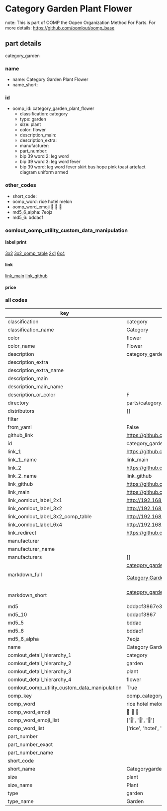 # Category Garden Plant Flower  

note: This is part of OOMP the Oopen Organization Method For Parts. For more details: https://github.com/oomlout/oomp_base

##  part details
  



category_garden



### name
* name: Category Garden Plant Flower
* name_short: 
### id
* oomp_id: category_garden_plant_flower
  * classification: category
  * type: garden
  * size: plant
  * color: flower
  * description_main: 
  * description_extra: 
  * manufacturer: 
  * part_number: 
  * bip 39 word 2: leg word
  * bip 39 word 3: leg word fever
  * bip 39 word: leg word fever skirt bus hope pink toast artefact diagram uniform armed

### other_codes
* short_code: 
* oomp_word: rice hotel melon
* oomp_word_emoji :rice: :hotel: :melon:
* md5_6_alpha: 7eojz
* md5_6: bddacf






### oomlout_oomp_utility_custom_data_manipulation
#### label print
[3x2](http://192.168.1.245:1112/?label=oomp%207eojz)
[3x2_oomp_table](http://192.168.1.108:1112/?label=oomp%207eojz)
[2x1](http://192.168.1.242:1112/?label=oomp%207eojz)
[6x4](http://192.168.1.55:1112/?label=oomp%207eojz)    

#### link

[link_main](https://github.com/oomlout/oomlout_oomp_version_1_messy/tree/main/parts/category_garden_plant_flower) [link_github](https://github.com/oomlout/oomlout_oomp_version_1_messy/tree/main/parts/category_garden_plant_flower)                             

#### price







### all codes 
| key | value |  
| --- | --- |  
| classification | category |  
| classification_name | Category |  
| color | flower |  
| color_name | Flower |  
| description | category_garden |  
| description_extra |  |  
| description_extra_name |  |  
| description_main |  |  
| description_main_name |  |  
| description_or_color | F  |  
| directory | parts/category_garden_plant_flower |  
| distributors | [] |  
| filter |  |  
| from_yaml | False |  
| github_link | https://github.com/oomlout/oomlout_oomp_part_src/tree/main/parts/category_garden_plant_flower |  
| id | category_garden_plant_flower |  
| link_1 | https://github.com/oomlout/oomlout_oomp_version_1_messy/tree/main/parts/category_garden_plant_flower |  
| link_1_name | link_main |  
| link_2 | https://github.com/oomlout/oomlout_oomp_version_1_messy/tree/main/parts/category_garden_plant_flower |  
| link_2_name | link_github |  
| link_github | https://github.com/oomlout/oomlout_oomp_version_1_messy/tree/main/parts/category_garden_plant_flower |  
| link_main | https://github.com/oomlout/oomlout_oomp_version_1_messy/tree/main/parts/category_garden_plant_flower |  
| link_oomlout_label_2x1 | http://192.168.1.242:1112/?label=oomp%207eojz |  
| link_oomlout_label_3x2 | http://192.168.1.245:1112/?label=oomp%207eojz |  
| link_oomlout_label_3x2_oomp_table | http://192.168.1.108:1112/?label=oomp%207eojz |  
| link_oomlout_label_6x4 | http://192.168.1.55:1112/?label=oomp%207eojz |  
| link_redirect | https://github.com/oomlout/oomlout_oomp_version_1_messy/tree/main/parts/category_garden_plant_flower |  
| manufacturer |  |  
| manufacturer_name |  |  
| manufacturers | [] |  
| markdown_full | [category_garden_plant_flower](none)<br>[](none)<br>[Category Garden Plant Flower](none)<br><br> |  
| markdown_short | [category_garden_plant_flower](none)<br><br> |  
| md5 | bddacf3867e314a1b58f7caaaaff5bfa |  
| md5_10 | bddacf3867 |  
| md5_5 | bddac |  
| md5_6 | bddacf |  
| md5_6_alpha | 7eojz |  
| name | Category Garden Plant Flower |  
| oomlout_detail_hierarchy_1 | category |  
| oomlout_detail_hierarchy_2 | garden |  
| oomlout_detail_hierarchy_3 | plant |  
| oomlout_detail_hierarchy_4 | flower |  
| oomlout_oomp_utility_custom_data_manipulation | True |  
| oomp_key | oomp_category_garden_plant_flower |  
| oomp_word | rice hotel melon |  
| oomp_word_emoji | :rice: :hotel: :melon: |  
| oomp_word_emoji_list | [':rice:', ':hotel:', ':melon:'] |  
| oomp_word_list | ['rice', 'hotel', 'melon'] |  
| part_number |  |  
| part_number_exact |  |  
| part_number_name |  |  
| short_code |  |  
| short_name | Categorygarden |  
| size | plant |  
| size_name | Plant |  
| type | garden |  
| type_name | Garden |  
